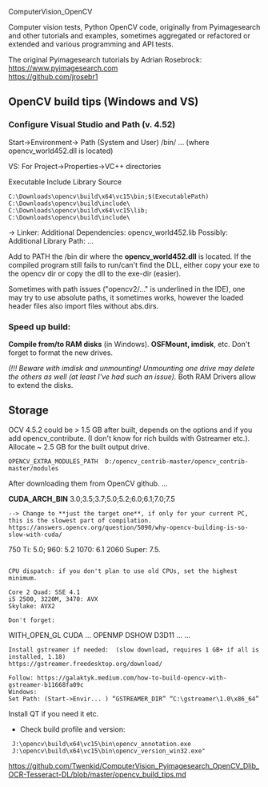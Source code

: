 ComputerVision_OpenCV

Computer vision tests, Python OpenCV code, originally from Pyimagesearch and other tutorials and examples, sometimes aggregated or refactored or extended and various programming and API tests.

 The original Pyimagesearch tutorials by Adrian Rosebrock:  https://www.pyimagesearch.com  
 https://github.com/jrosebr1 

## OpenCV build tips (Windows and VS)

### Configure Visual Studio and Path (v. 4.52)

Start->Environment-> Path (System and User)  /bin/ ... (where opencv_world452.dll is located)

VS:
For Project->Properties->VC++ directories

Executable
Include
Library
Source
```
C:\Downloads\opencv\build\x64\vc15\bin;$(ExecutablePath)
C:\Downloads\opencv\build\include\      
C:\Downloads\opencv\build\x64\vc15\lib;
C:\Downloads\opencv\build\include\
```

-> Linker: Additional Dependencies: opencv_world452.lib 
Possibly: Additional Library Path: ...

Add to PATH the /bin dir where the **opencv_world452.dll** is located.
If the compiled program still fails to run/can't find the DLL, either copy your exe to the opencv dir or copy the dll to the exe-dir (easier).

Sometimes with path issues ("opencv2/..." is underlined in the IDE), one may try to use absolute paths, it sometimes works, however the loaded header files also import files without abs.dirs.


### Speed up build:

**Compile from/to RAM disks** (in Windows). **OSFMount, imdisk**, etc. Don't forget to format the new drives.

_(!!! Beware with imdisk and unmounting! Unmounting one drive may delete the others as well (at least I've had such an issue)._
Both RAM Drivers allow to extend the disks.

## Storage

OCV 4.5.2 could be > 1.5 GB after built, depends on the options and if you add opencv_contribute. (I don't know for rich builds with Gstreamer etc.).
Allocate ~ 2.5 GB for the built output drive.

```
OPENCV_EXTRA_MODULES_PATH  D:/opencv_contrib-master/opencv_contrib-master/modules
```

After downloading them from OpenCV github.
...

**CUDA_ARCH_BIN**
3.0;3.5;3.7;5.0;5.2;6.0;6.1;7.0;7.5

```
--> Change to **just the target one**, if only for your current PC, this is the slowest part of compilation.
https://answers.opencv.org/question/5090/why-opencv-building-is-so-slow-with-cuda/
```
750 Ti: 5.0;
960: 5.2 
1070: 6.1
2060 Super: 7.5.
```

CPU dispatch: if you don't plan to use old CPUs, set the highest minimum.

Core 2 Quad: SSE 4.1
i5 2500, 3220M, 3470: AVX
Skylake: AVX2

Don't forget:

```
WITH_OPEN_GL
CUDA ...
OPENMP
DSHOW
D3D11 ...
...
```
Install gstreamer if needed:  (slow download, requires 1 GB+ if all is installed, 1.18)
https://gstreamer.freedesktop.org/download/

Follow: https://galaktyk.medium.com/how-to-build-opencv-with-gstreamer-b11668fa09c
Windows: 
Set Path: (Start->Envir... ) “GSTREAMER_DIR” “C:\gstreamer\1.0\x86_64”
```
Install QT if you need it etc.

* Check build profile and version:
```
 J:\opencv\build\x64\vc15\bin\opencv_annotation.exe
 J:\opencv\build\x64\vc15\bin\opencv_version_win32.exe"
``` 

https://github.com/Twenkid/ComputerVision_Pyimagesearch_OpenCV_Dlib_OCR-Tesseract-DL/blob/master/opencv_build_tips.md

